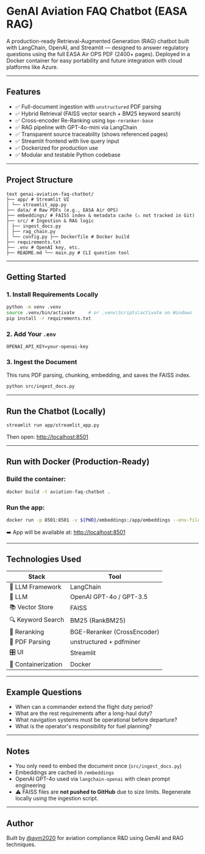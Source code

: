 # GenAI Aviation FAQ Chatbot (EASA RAG)

A production-ready Retrieval-Augmented Generation (RAG) chatbot built with LangChain, OpenAI, and Streamlit — designed to answer regulatory questions using the full EASA Air OPS PDF (2400+ pages). Deployed in a Docker container for easy portability and future integration with cloud platforms like Azure.

---

## Features

- ✅ Full-document ingestion with `unstructured` PDF parsing
- ✅ Hybrid Retrieval (FAISS vector search + BM25 keyword search)
- ✅ Cross-encoder Re-Ranking using `bge-reranker-base`
- ✅ RAG pipeline with GPT-4o-mini via LangChain
- ✅ Transparent source traceability (shows referenced pages)
- ✅ Streamlit frontend with live query input
- ✅ Dockerized for production use
- ✅ Modular and testable Python codebase

---

## Project Structure

```
text genai-aviation-faq-chatbot/
├── app/ # Streamlit UI
│ └── streamlit_app.py
├── data/ # Raw PDFs (e.g., EASA Air OPS) 
├── embeddings/ # FAISS index & metadata cache (⚠️ not tracked in Git) 
├── src/ # Ingestion & RAG logic 
│ ├── ingest_docs.py 
│ ├── rag_chain.py 
│ └── config.py ├── Dockerfile # Docker build 
├── requirements.txt 
├── .env # OpenAI key, etc. 
├── README.md └── main.py # CLI question tool
```

---

## Getting Started

### 1. Install Requirements Locally

```bash
python -m venv .venv
source .venv/bin/activate     # or .venv\Scripts\activate on Windows
pip install -r requirements.txt
```

### 2. Add Your `.env`

```env
OPENAI_API_KEY=your-openai-key
```

### 3. Ingest the Document

This runs PDF parsing, chunking, embedding, and saves the FAISS index.

```bash
python src/ingest_docs.py
```

---

## Run the Chatbot (Locally)

```bash
streamlit run app/streamlit_app.py
```

Then open: [http://localhost:8501](http://localhost:8501)

---

## Run with Docker (Production-Ready)

### Build the container:

```bash
docker build -t aviation-faq-chatbot .
```

### Run the app:

```bash
docker run -p 8501:8501 -v ${PWD}/embeddings:/app/embeddings --env-file .env aviation-faq-chatbot
```

➡️ App will be available at: [http://localhost:8501](http://localhost:8501)

---

## Technologies Used

| Stack | Tool |
|-------|------|
| 🔗 LLM Framework | LangChain |
| 🧠 LLM | OpenAI GPT-4o / GPT-3.5 |
| 📚 Vector Store | FAISS |
| 🔍 Keyword Search | BM25 (RankBM25) |
| 🎯 Reranking | BGE-Reranker (CrossEncoder) |
| 📄 PDF Parsing | unstructured + pdfminer |
| 🎛️ UI | Streamlit |
| 🐳 Containerization | Docker |

---

##  Example Questions

- When can a commander extend the flight duty period?
- What are the rest requirements after a long-haul duty?
- What navigation systems must be operational before departure?
- What is the operator's responsibility for fuel planning?

---

## Notes

- You only need to embed the document once (`src/ingest_docs.py`)
- Embeddings are cached in `/embeddings`
- OpenAI GPT-4o used via `langchain-openai` with clean prompt engineering
- ⚠️ FAISS files are **not pushed to GitHub** due to size limits. Regenerate locally using the ingestion script.

---

## Author

Built by [@aym2020](https://github.com/aym2020) for aviation compliance R&D using GenAI and RAG techniques.
